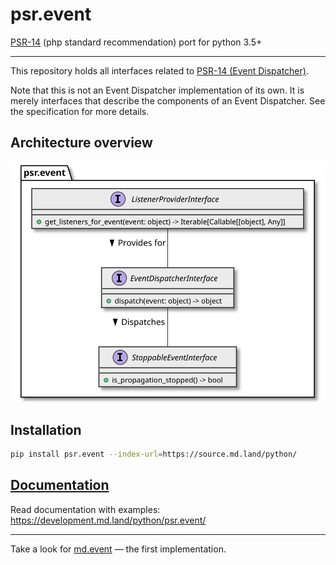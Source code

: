 # psr.event

[PSR-14][psr-url] (php standard recommendation) port for python 3.5+

---

This repository holds all interfaces related to [PSR-14 (Event Dispatcher)][psr-url].

Note that this is not an Event Dispatcher implementation of its own. 
It is merely interfaces that describe the components of an Event Dispatcher.
See the specification for more details.

## Architecture overview

[![Architecture overview][architecture-overview]][architecture-overview]

## Installation

```sh
pip install psr.event --index-url=https://source.md.land/python/
```

## [Documentation](docs/index.md)

Read documentation with examples: https://development.md.land/python/psr.event/

---

Take a look for [md.event](../md.event/) — the first implementation.

[psr-url]: https://github.com/php-fig/fig-standards/blob/master/accepted/PSR-14-event-dispatcher.md
[architecture-overview]: docs/_static/architecture.class-diagram.svg
